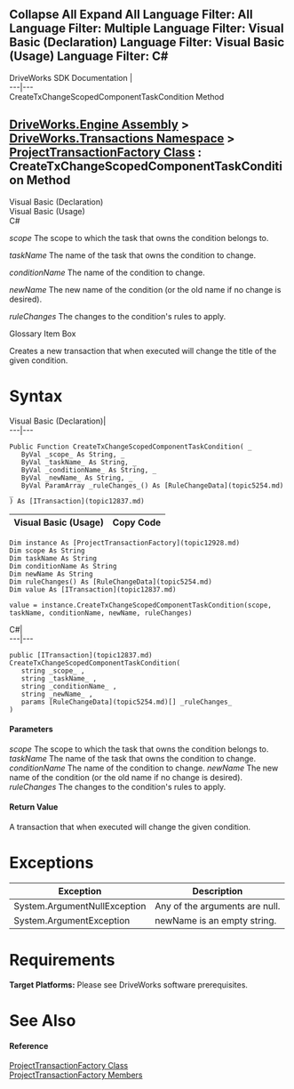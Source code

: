 Collapse All Expand All Language Filter: All  Language Filter: Multiple  Language Filter: Visual Basic (Declaration) Language Filter: Visual Basic (Usage) Language Filter: C#  
---  
DriveWorks SDK Documentation  |   
---|---  
CreateTxChangeScopedComponentTaskCondition Method   
  
[DriveWorks.Engine Assembly](topic2156.md) > [DriveWorks.Transactions Namespace](topic12835.md) > [ProjectTransactionFactory Class](topic12928.md) : CreateTxChangeScopedComponentTaskCondition Method  
---  
  
Visual Basic (Declaration)    
Visual Basic (Usage)    
C# 

_scope_
    The scope to which the task that owns the condition belongs to.

_taskName_
    The name of the task that owns the condition to change.

_conditionName_
    The name of the condition to change.

_newName_
    The new name of the condition (or the old name if no change is desired).

_ruleChanges_
    The changes to the condition's rules to apply.

Glossary Item Box

Creates a new transaction that when executed will change the title of the given condition. 

# Syntax

Visual Basic (Declaration)|   
---|---  
      
    
    Public Function CreateTxChangeScopedComponentTaskCondition( _
       ByVal _scope_ As String, _
       ByVal _taskName_ As String, _
       ByVal _conditionName_ As String, _
       ByVal _newName_ As String, _
       ByVal ParamArray _ruleChanges_() As [RuleChangeData](topic5254.md) _
    ) As [ITransaction](topic12837.md)  
  
Visual Basic (Usage)| Copy Code  
---|---  
      
    
    Dim instance As [ProjectTransactionFactory](topic12928.md)
    Dim scope As String
    Dim taskName As String
    Dim conditionName As String
    Dim newName As String
    Dim ruleChanges() As [RuleChangeData](topic5254.md)
    Dim value As [ITransaction](topic12837.md)
     
    value = instance.CreateTxChangeScopedComponentTaskCondition(scope, taskName, conditionName, newName, ruleChanges)  
  
C#|   
---|---  
      
    
    public [ITransaction](topic12837.md) CreateTxChangeScopedComponentTaskCondition( 
       string _scope_ ,
       string _taskName_ ,
       string _conditionName_ ,
       string _newName_ ,
       params [RuleChangeData](topic5254.md)[] _ruleChanges_
    )  
  
#### Parameters

 _scope_
    The scope to which the task that owns the condition belongs to.
_taskName_
    The name of the task that owns the condition to change.
_conditionName_
    The name of the condition to change.
_newName_
    The new name of the condition (or the old name if no change is desired).
_ruleChanges_
    The changes to the condition's rules to apply.

#### Return Value

A transaction that when executed will change the given condition.

# Exceptions

Exception| Description  
---|---  
System.ArgumentNullException| Any of the arguments are null.  
System.ArgumentException| newName is an empty string.  
  
# Requirements

**Target Platforms:** Please see DriveWorks software prerequisites.

# See Also

#### Reference

[ProjectTransactionFactory Class](topic12928.md)   
[ProjectTransactionFactory Members](topic12929.md)


